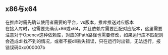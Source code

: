 ## x86与x64
在推库时需先确认使用者需要的平台，vs版本，推库推送对应版本  
在接入库时，也需要先确认x86或x64，并且依赖库需要匹配对应版本，这里需要注意对于Opencv这种依赖库，对应的Path路径也需要修改，如果运行库不匹配则会造成dll找不到的情况，或者不报dll丢失错误，只在运行时出错，无法运行，报错误码0xc000007b